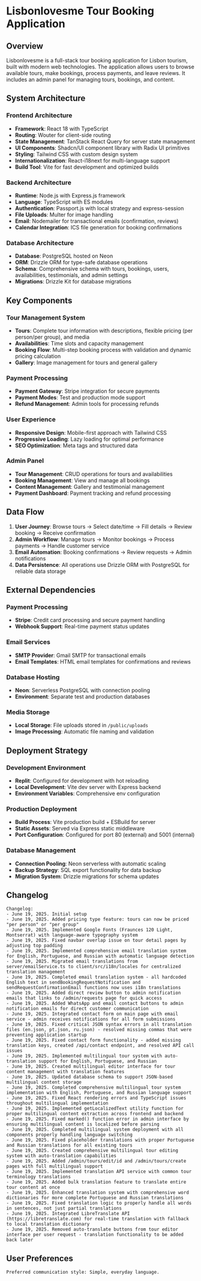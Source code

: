 # Lisbonlovesme Tour Booking Application

## Overview

Lisbonlovesme is a full-stack tour booking application for Lisbon tourism, built with modern web technologies. The application allows users to browse available tours, make bookings, process payments, and leave reviews. It includes an admin panel for managing tours, bookings, and content.

## System Architecture

### Frontend Architecture
- **Framework**: React 18 with TypeScript
- **Routing**: Wouter for client-side routing
- **State Management**: TanStack React Query for server state management
- **UI Components**: Shadcn/UI component library with Radix UI primitives
- **Styling**: Tailwind CSS with custom design system
- **Internationalization**: React-i18next for multi-language support
- **Build Tool**: Vite for fast development and optimized builds

### Backend Architecture
- **Runtime**: Node.js with Express.js framework
- **Language**: TypeScript with ES modules
- **Authentication**: Passport.js with local strategy and express-session
- **File Uploads**: Multer for image handling
- **Email**: Nodemailer for transactional emails (confirmation, reviews)
- **Calendar Integration**: ICS file generation for booking confirmations

### Database Architecture
- **Database**: PostgreSQL hosted on Neon
- **ORM**: Drizzle ORM for type-safe database operations
- **Schema**: Comprehensive schema with tours, bookings, users, availabilities, testimonials, and admin settings
- **Migrations**: Drizzle Kit for database migrations

## Key Components

### Tour Management System
- **Tours**: Complete tour information with descriptions, flexible pricing (per person/per group), and media
- **Availabilities**: Time slots and capacity management
- **Booking Flow**: Multi-step booking process with validation and dynamic pricing calculation
- **Gallery**: Image management for tours and general gallery

### Payment Processing
- **Payment Gateway**: Stripe integration for secure payments
- **Payment Modes**: Test and production mode support
- **Refund Management**: Admin tools for processing refunds

### User Experience
- **Responsive Design**: Mobile-first approach with Tailwind CSS
- **Progressive Loading**: Lazy loading for optimal performance
- **SEO Optimization**: Meta tags and structured data

### Admin Panel
- **Tour Management**: CRUD operations for tours and availabilities
- **Booking Management**: View and manage all bookings
- **Content Management**: Gallery and testimonial management
- **Payment Dashboard**: Payment tracking and refund processing

## Data Flow

1. **User Journey**: Browse tours → Select date/time → Fill details → Review booking → Receive confirmation
2. **Admin Workflow**: Manage tours → Monitor bookings → Process payments → Handle customer service
3. **Email Automation**: Booking confirmations → Review requests → Admin notifications
4. **Data Persistence**: All operations use Drizzle ORM with PostgreSQL for reliable data storage

## External Dependencies

### Payment Processing
- **Stripe**: Credit card processing and secure payment handling
- **Webhook Support**: Real-time payment status updates

### Email Services
- **SMTP Provider**: Gmail SMTP for transactional emails
- **Email Templates**: HTML email templates for confirmations and reviews

### Database Hosting
- **Neon**: Serverless PostgreSQL with connection pooling
- **Environment**: Separate test and production databases

### Media Storage
- **Local Storage**: File uploads stored in `/public/uploads`
- **Image Processing**: Automatic file naming and validation

## Deployment Strategy

### Development Environment
- **Replit**: Configured for development with hot reloading
- **Local Development**: Vite dev server with Express backend
- **Environment Variables**: Comprehensive env configuration

### Production Deployment
- **Build Process**: Vite production build + ESBuild for server
- **Static Assets**: Served via Express static middleware
- **Port Configuration**: Configured for port 80 (external) and 5001 (internal)

### Database Management
- **Connection Pooling**: Neon serverless with automatic scaling
- **Backup Strategy**: SQL export functionality for data backup
- **Migration System**: Drizzle migrations for schema updates

## Changelog

```
Changelog:
- June 19, 2025. Initial setup
- June 19, 2025. Added pricing type feature: tours can now be priced "per person" or "per group"
- June 19, 2025. Implemented Google Fonts (Fraunces 120 Light, Montserrat) with language-aware typography system
- June 19, 2025. Fixed navbar overlap issue on tour detail pages by adjusting top padding
- June 19, 2025. Implemented comprehensive email translation system for English, Portuguese, and Russian with automatic language detection
- June 19, 2025. Migrated email translations from server/emailService.ts to client/src/i18n/locales for centralized translation management
- June 19, 2025. Completed email translation system - all hardcoded English text in sendBookingRequestNotification and sendRequestConfirmationEmail functions now uses i18n translations
- June 19, 2025. Added direct review button to admin notification emails that links to /admin/requests page for quick access
- June 19, 2025. Added WhatsApp and email contact buttons to admin notification emails for direct customer communication
- June 19, 2025. Integrated contact form on main page with email service - admin receives notifications for all form submissions
- June 19, 2025. Fixed critical JSON syntax errors in all translation files (en.json, pt.json, ru.json) - resolved missing commas that were preventing application startup
- June 19, 2025. Fixed contact form functionality - added missing translation keys, created /api/contact endpoint, and resolved API call issues
- June 19, 2025. Implemented multilingual tour system with auto-translation support for English, Portuguese, and Russian
- June 19, 2025. Created multilingual editor interface for tour content management with translation features
- June 19, 2025. Updated database schema to support JSON-based multilingual content storage
- June 19, 2025. Completed comprehensive multilingual tour system implementation with English, Portuguese, and Russian language support
- June 19, 2025. Fixed React rendering errors and TypeScript issues throughout multilingual implementation
- June 19, 2025. Implemented getLocalizedText utility function for proper multilingual content extraction across frontend and backend
- June 19, 2025. Fixed marked() function error in admin interface by ensuring multilingual content is localized before parsing
- June 19, 2025. Completed multilingual system deployment with all components properly handling language switching
- June 19, 2025. Fixed placeholder translations with proper Portuguese and Russian translations for all existing tours
- June 19, 2025. Created comprehensive multilingual tour editing system with auto-translation capabilities
- June 19, 2025. Added /admin/tours/edit/id and /admin/tours/create pages with full multilingual support
- June 19, 2025. Implemented translation API service with common tour terminology translations
- June 19, 2025. Added bulk translation feature to translate entire tour content at once
- June 19, 2025. Enhanced translation system with comprehensive word dictionaries for more complete Portuguese and Russian translations
- June 19, 2025. Fixed translation logic to properly handle all words in sentences, not just partial translations
- June 19, 2025. Integrated LibreTranslate API (https://libretranslate.com) for real-time translation with fallback to local translation dictionary
- June 19, 2025. Removed auto-translate buttons from tour editor interface per user request - translation functionality to be added back later
```

## User Preferences

```
Preferred communication style: Simple, everyday language.
```